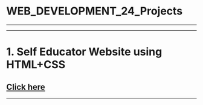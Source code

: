 # WEB_DEVELOPMENT_24_Projects
<hr><hr>
<h1>1. Self Educator Website using HTML+CSS </h1>
<h2><a href="https://codewithsrijitbyrumi.netlify.app/" target="_blank">Click here</a></h2>
<hr>

 
 
 
 
